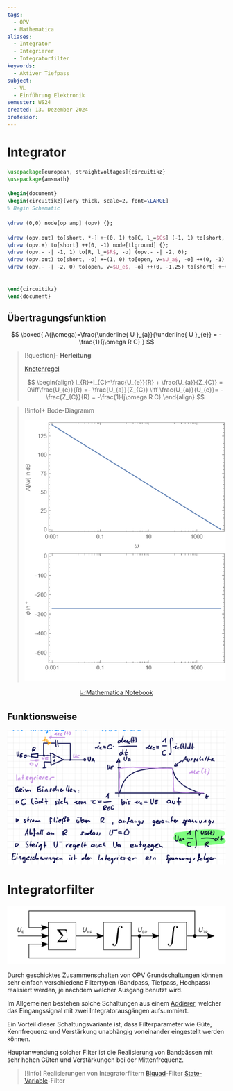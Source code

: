 ```yaml
---
tags:
  - OPV
  - Mathematica
aliases:
  - Integrator
  - Integrierer
  - Integratorfilter
keywords:
  - Aktiver Tiefpass
subject:
  - VL
  - Einführung Elektronik
semester: WS24
created: 13. Dezember 2024
professor:
---
```

 

# Integrator

```tikz
\usepackage[european, straightvoltages]{circuitikz}
\usepackage{amsmath}

\begin{document}
\begin{circuitikz}[very thick, scale=2, font=\LARGE]
% Begin Schematic

\draw (0,0) node[op amp] (opv) {};

\draw (opv.out) to[short, *-] ++(0, 1) to[C, l_=$C$] (-1, 1) to[short, -*] (opv.- -| -1, 1) to[short] (opv.-);
\draw (opv.+) to[short] ++(0, -1) node[tlground] {};
\draw (opv.- -| -1, 1) to[R, l_=$R$, -o] (opv.- -| -2, 0);
\draw (opv.out) to[short, -o] ++(1, 0) to[open, v=$U_a$, -o] ++(0, -1) to[short] ++(0, -0.25) node[tlground] {};
\draw (opv.- -| -2, 0) to[open, v=$U_e$, -o] ++(0, -1.25) to[short] ++(0, -0.25) node[tlground] {};


\end{circuitikz}
\end{document}
```

## Übertragungsfunktion

$$
\boxed{ A(j\omega)=\frac{\underline{ U }_{a}}{\underline{ U }_{e}} = -\frac{1}{j\omega R C} }
$$

> [!question]- **Herleitung**
>
> [Knotenregel](../Elektrotechnik/Kirchhoffsche%20Regeln.md)
> 
> $$
> \begin{align}
> I_{R}+I_{C}=\frac{U_{e}}{R} + \frac{U_{a}}{Z_{C}} = 0\iff\frac{U_{e}}{R} =- \frac{U_{a}}{Z_{C}} \iff \frac{U_{a}}{U_{e}}= -\frac{Z_{C}}{R} = -\frac{1}{j\omega R C}
> \end{align}
> $$

> [!info]+ Bode-Diagramm
> 
> ![500](assets/OPV_Integrator_Bodeplot.png)                             

<center><a href="./Simulationen/OPV_Integrator.nb" class="internal-link">📈Mathematica Notebook</a></center>

## Funktionsweise

![](assets/Pasted%20image%2020241213012458.png)

# Integratorfilter

![](assets/Pasted%20image%2020241213050705.png)

Durch geschicktes Zusammenschalten von OPV Grundschaltungen können sehr einfach verschiedene Filtertypen (Bandpass, Tiefpass, Hochpass) realisiert werden, je nachdem welcher Ausgang benutzt wird.

Im Allgemeinen bestehen solche Schaltungen aus einem [Addierer](OPV-Addierer.md), welcher das Eingangssignal mit zwei Integratorausgängen aufsummiert. 

Ein Vorteil dieser Schaltungsvariante ist, dass Filterparameter wie Güte, Kennfrequenz und Verstärkung unabhängig voneinander eingestellt werden können.

Hauptanwendung solcher Filter ist die Realisierung von Bandpässen mit sehr hohen Güten und Verstärkungen bei der Mittenfrequenz.

> [!info] Realisierungen von Integratorfiltern
> [Biquad](Biquad%20Filter%20Topologie.md)-Filter
> [State-Variable](State-Variable%20Topologie.md)-Filter